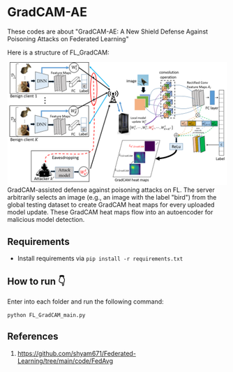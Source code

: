 # GradCAM-AE
These codes are about "GradCAM-AE: A New Shield Defense Against Poisoning Attacks on Federated Learning"

Here is a structure of FL_GradCAM:

![Image alt text.](/readme_pics/FL_GradCAM.png)
GradCAM-assisted defense against poisoning attacks on FL. The server arbitrarily selects an image (e.g., an image with the label \"bird\") from the global testing dataset to create GradCAM heat maps for every uploaded model update. These GradCAM heat maps flow into an autoencoder for malicious model detection.


## Requirements
- Install requirements via  `pip install -r requirements.txt`


## How to run :point_down:
Enter into each folder and run the following command:
```
python FL_GradCAM_main.py 
```

## References
1. https://github.com/shyam671/Federated-Learning/tree/main/code/FedAvg



